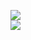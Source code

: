 [![](https://img.shields.io/badge/Made%20With-Github%20Spray-lightgrey.svg?style=for-the-badge&logo=github)](https://github.com/Annihil/github-spray#4440)  
[![](https://i.imgur.com/2DrTn0Z.gif)](https://github.com/Annihil/github-spray)